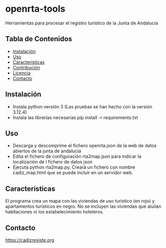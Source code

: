 # openrta-tools
Herramientas para procesar el registro turístico de la Junta de Andalucía

## Tabla de Contenidos

- [Instalación](#instalación)
- [Uso](#uso)
- [Características](#características)
- [Contribución](#contribución)
- [Licencia](#licencia)
- [Contacto](#contacto)

## Instalación

- Instala python versión 3 (Las pruebas se han hecho con la versión 3.12.4)
- Instala las librerías necesarias
  pip install -r requirements.txt

## Uso

- Descarga y descomprime el fichero openrta.json de la web de datos abiertos de la junta de andalucía
- Edita el fichero de configuración rta2map.json para indicar la localización de l fichero de datos json
- Ejecuta python rta2map.py. Creará un fichero con nombre cadiz_map.html que se puede incluir en un servidor web.

## Características

El programa crea un mapa con las viviendas de uso turístico (en rojo) y apartamentos turísticos en negro. No se incluyen las viviendas que aluilan habitaciones ni los estabelecimiento hoteleros.

## Contacto

https://cadizresiste.org

